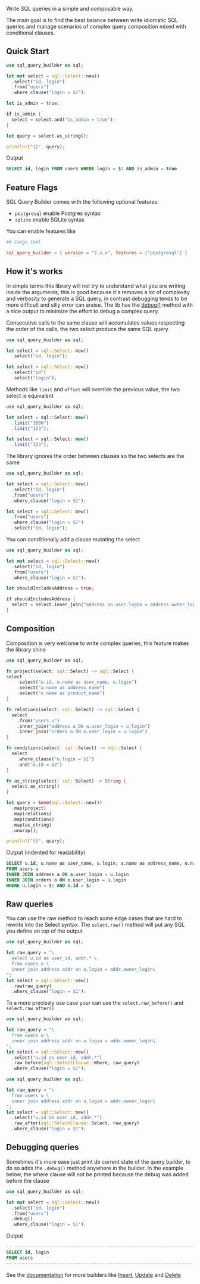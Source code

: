 Write SQL queries in a simple and composable way.

The main goal is to find the best balance between write idiomatic SQL queries and manage scenarios
of complex query composition mixed with conditional clauses.


## Quick Start

```rust
use sql_query_builder as sql;

let mut select = sql::Select::new()
  .select("id, login")
  .from("users")
  .where_clause("login = $1");

let is_admin = true;

if is_admin {
  select = select.and("is_admin = true");
}

let query = select.as_string();

println!("{}", query);
```

Output

```sql
SELECT id, login FROM users WHERE login = $1 AND is_admin = true
```


## Feature Flags

SQL Query Builder comes with the following optional features:
- `postgresql` enable Postgres syntax
- `sqlite` enable SQLite syntax

You can enable features like

```toml
## Cargo.toml

sql_query_builder = { version = "2.x.x", features = ["postgresql"] }
```


## How it's works

In simple terms this library will not try to understand what you are writing inside the arguments, this is good
because it's removes a lot of complexity and verbosity to generate a SQL query, in contrast debugging tends to be more difficult and silly error can araise.
The lib has the [debug()](https://docs.rs/sql_query_builder/latest/sql_query_builder/struct.Select.html#method.debug) method with a nice output to minimize the effort to debug a complex query.

Consecutive calls to the same clause will accumulates values respecting the order of the calls,
the two select produce the same SQL query

```rust
use sql_query_builder as sql;

let select = sql::Select::new()
  .select("id, login");

let select = sql::Select::new()
  .select("id")
  .select("login");
```

Methods like `limit` and `offset` will override the previous value, the two select is equivalent

```ts
use sql_query_builder as sql;

let select = sql::Select::new()
  .limit("1000")
  .limit("123");

let select = sql::Select::new()
  .limit("123");
```

The library ignores the order between clauses so the two selects are the same

```rust
use sql_query_builder as sql;

let select = sql::Select::new()
  .select("id, login")
  .from("users")
  .where_clause("login = $1");

let select = sql::Select::new()
  .from("users")
  .where_clause("login = $1")
  .select("id, login");
```

You can conditionally add a clause mutating the select

```rust
use sql_query_builder as sql;

let mut select = sql::Select::new()
  .select("id, login")
  .from("users")
  .where_clause("login = $1");

let shouldIncludesAddress = true;

if shouldIncludesAddress {
  select = select.inner_join("address on user.login = address.owner_login");
}
```


## Composition

Composition is very welcome to write complex queries, this feature makes the library shine

```rust
use sql_query_builder as sql;

fn project(select: sql::Select) -> sql::Select {
select
    .select("u.id, u.name as user_name, u.login")
    .select("a.name as address_name")
    .select("o.name as product_name")
}

fn relations(select: sql::Select) -> sql::Select {
  select
    .from("users u")
    .inner_join("address a ON a.user_login = u.login")
    .inner_join("orders o ON o.user_login = u.login")
}

fn conditions(select: sql::Select) -> sql::Select {
  select
    .where_clause("u.login = $1")
    .and("o.id = $2")
}

fn as_string(select: sql::Select) -> String {
  select.as_string()
}

let query = Some(sql::Select::new())
  .map(project)
  .map(relations)
  .map(conditions)
  .map(as_string)
  .unwrap();

println!("{}", query);
```

Output (indented for readability)

```sql
SELECT u.id, u.name as user_name, u.login, a.name as address_name, o.name as product_name
FROM users u
INNER JOIN address a ON a.user_login = u.login
INNER JOIN orders o ON o.user_login = u.login
WHERE u.login = $1 AND o.id = $2
```


## Raw queries

You can use the raw method to reach some edge cases that are hard to rewrite into the Select syntax.
The `select.raw()` method will put any SQL you define on top of the output

```rust
use sql_query_builder as sql;

let raw_query = "\
  select u.id as user_id, addr.* \
  from users u \
  inner join address addr on u.login = addr.owner_login\
";
let select = sql::Select::new()
  .raw(raw_query)
  .where_clause("login = $1");
```

To a more precisely use case your can use the `select.raw_before()` and `select.raw_after()`

```rust
use sql_query_builder as sql;

let raw_query = "\
  from users u \
  inner join address addr on u.login = addr.owner_login\
";
let select = sql::Select::new()
  .select("u.id as user_id, addr.*")
  .raw_before(sql::SelectClause::Where, raw_query)
  .where_clause("login = $1");
```

```rust
use sql_query_builder as sql;

let raw_query = "\
  from users u \
  inner join address addr on u.login = addr.owner_login\
";
let select = sql::Select::new()
  .select("u.id as user_id, addr.*")
  .raw_after(sql::SelectClause::Select, raw_query)
  .where_clause("login = $1");
```

## Debugging queries

Sometimes it's more ease just print de current state of the query builder, to do so adds the `.debug()` method anywhere in the builder. In the example below, the where clause will not be printed because the debug was added before the clause

```rust
use sql_query_builder as sql;

let mut select = sql::Select::new()
  .select("id, login")
  .from("users")
  .debug()
  .where_clause("login = $1");
```

Output

```sql
-- ------------------------------------------------------------------------------
SELECT id, login
FROM users
-- ------------------------------------------------------------------------------
```

See the [documentation](https://docs.rs/sql_query_builder/) for more builders like [Insert](https://docs.rs/sql_query_builder/latest/sql_query_builder/struct.Insert.html), [Update](https://docs.rs/sql_query_builder/latest/sql_query_builder/struct.Update.html) and [Delete](https://docs.rs/sql_query_builder/latest/sql_query_builder/struct.Delete.html)
